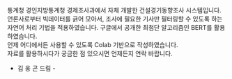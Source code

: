 통계청 경인지방통계청 경제조사과에서 자체 개발한 건설경기동향조사 시스템입니다.
언론사로부터 빅데이터를 긁어 모아서, 조사에 필요한 기사만 필터링할 수 있도록 하는 자연어 처리 기법을 적용하였습니다.
구글에서 공개한 최첨단 알고리즘인 BERT를 활용하였습니다.  
언제 어디에서든 사용할 수 있도록 Colab 기반으로 작성하였습니다.  
자료를 활용하시다가 궁금한 점 있으시면 언제든지 연락 바랍니다.  
- 김 웅 곤 드림 -

